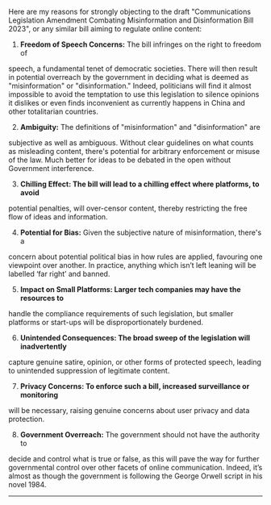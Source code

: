 Here are my reasons for strongly objecting to the draft "Communications Legislation
Amendment Combating Misinformation and Disinformation Bill 2023", or any similar
bill aiming to regulate online content:

1. **Freedom of Speech Concerns:** The bill infringes on the right to freedom of

speech, a fundamental tenet of democratic societies. There will then result in
potential overreach by the government in deciding what is deemed as
"misinformation" or "disinformation." Indeed, politicians will find it almost
impossible to avoid the temptation to use this legislation to silence opinions it
dislikes or even finds inconvenient as currently happens in China and other
totalitarian countries.

2. **Ambiguity:** The definitions of "misinformation" and "disinformation" are

subjective as well as ambiguous. Without clear guidelines on what counts as
misleading content, there's potential for arbitrary enforcement or misuse of
the law. Much better for ideas to be debated in the open without Government
interference.

3. **Chilling Effect: The bill will lead to a chilling effect where platforms, to avoid**

potential penalties, will over-censor content, thereby restricting the free flow
of ideas and information.

4. **Potential for Bias:** Given the subjective nature of misinformation, there's a

concern about potential political bias in how rules are applied, favouring one
viewpoint over another. In practice, anything which isn’t left leaning will be
labelled ‘far right’ and banned.

5. **Impact on Small Platforms: Larger tech companies may have the resources to**

handle the compliance requirements of such legislation, but smaller platforms
or start-ups will be disproportionately burdened.

6. **Unintended Consequences: The broad sweep of the legislation will inadvertently**

capture genuine satire, opinion, or other forms of protected speech, leading
to unintended suppression of legitimate content.

7. **Privacy Concerns: To enforce such a bill, increased surveillance or monitoring**

will be necessary, raising genuine concerns about user privacy and data
protection.

8. **Government Overreach:** The government should not have the authority to

decide and control what is true or false, as this will pave the way for further
governmental control over other facets of online communication. Indeed, it’s
almost as though the government is following the George Orwell script in his
novel 1984.


-----

